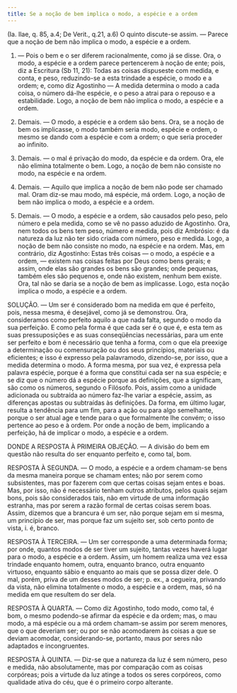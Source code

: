 ```yaml
---
title: Se a noção de bem implica o modo, a espécie e a ordem
---
```


(Ia. Ilae, q. 85, a.4; De Verit., q.21, a.6)
  O quinto discute-se assim. — Parece que a noção de bem não implica o modo, a espécie e a ordem.  

1. — Pois o bem e o ser diferem racionalmente, como já se disse. Ora, o modo, a espécie e a ordem parece pertencerem à noção de ente; pois, diz a Escritura (Sb 11, 21): Todas as coisas dispuseste com medida, e conta, e peso, reduzindo-se a esta trindade a espécie, o modo e a ordem; e, como diz Agostinho — A medida determina o modo a cada coisa, o número dá-lhe espécie, e o peso a atrai para o repouso e a estabilidade. Logo, a noção de bem não implica o modo, a espécie e a ordem.  

2. Demais. — O modo, a espécie e a ordem são bens. Ora, se a noção de bem os implicasse, o modo também seria modo, espécie e ordem, o mesmo se dando com a espécie e com a ordem; o que seria proceder ao infinito.  

3. Demais. — o mal é privação do modo, da espécie e da ordem. Ora, ele não elimina totalmente o bem. Logo, a noção de bem não consiste no modo, na espécie e na ordem.  

4. Demais. — Aquilo que implica a noção de bem não pode ser chamado mal. Oram diz-se mau modo, má espécie, má ordem. Logo, a noção de bem não implica o modo, a espécie e a ordem.  

5. Demais. — O modo, a espécie e a ordem, são causados pelo peso, pelo número e pela medida, como se vê no passo aduzido de Agostinho. Ora, nem todos os bens tem peso, número e medida, pois diz Ambrósio: é da natureza da luz não ter sido criada com número, peso e medida. Logo, a noção de bem não consiste no modo, na espécie e na ordem.  Mas, em contrário, diz Agostinho: Estas três coisas — o modo, a espécie e a ordem, — existem nas coisas feitas por Deus como bens gerais; e assim, onde elas são grandes os bens são grandes; onde pequenas, também eles são pequenos e, onde não existem, nenhum bem existe. Ora, tal não se daria se a noção de bem as implicasse. Logo, esta noção implica o modo, a espécie e a ordem.  

SOLUÇÃO. — Um ser é considerado bom na medida em que é perfeito, pois, nessa mesma, é desejável, como já se demonstrou. Ora, consideramos como perfeito aquilo a que nada falta, segundo o modo da sua perfeição. E como pela forma é que cada ser é o que é, e esta tem as suas pressuposições e as suas conseqüências necessárias, para um ente ser perfeito e bom é necessário que tenha a forma, com o que ela preexige a determinação ou comensuração ou dos seus princípios, materiais ou eficientes; e isso é expresso pela palavramodo, dizendo-se, por isso, que a medida determina o modo. A forma mesma, por sua vez, é expressa pela palavra espécie, porque é a forma que constitui cada ser na sua espécie; e se diz que o número dá a espécie porque as definições, que a significam, são como os números, segundo o Filósofo. Pois, assim como a unidade adicionada ou subtraída ao número faz-lhe variar a espécie, assim, as diferenças apostas ou subtraídas às definições. Da forma, em último lugar, resulta a tendência para um fim, para a ação ou para algo semelhante, porque o ser atual age e tende para o que formalmente lhe convém; o isso pertence ao peso e à ordem. Por onde a noção de bem, implicando a perfeição, há de implicar o modo, a espécie e a ordem. 

DONDE A RESPOSTA À PRIMEIRA OBJEÇÃO. — A divisão do bem em questão não resulta do ser enquanto perfeito e, como tal, bom.  

RESPOSTA À SEGUNDA. — O modo, a espécie e a ordem chamam-se bens da mesma maneira porque se chamam entes; não por serem como subsistentes, mas por fazerem com que certas coisas sejam entes e boas. Mas, por isso, não é necessário tenham outros atributos, pelos quais sejam bons, pois são considerados tais, não em virtude de uma informação estranha, mas por serem a razão formal de certas coisas serem boas. Assim, dizemos que a brancura é um ser, não porque sejam em si mesma, um princípio de ser, mas porque faz um sujeito ser, sob certo ponto de vista, i. é, branco.  

RESPOSTA À TERCEIRA. — Um ser corresponde a uma determinada forma; por onde, quantos modos de ser tiver um sujeito, tantas vezes haverá lugar para o modo, a espécie e a ordem. Assim, um homem realiza uma vez essa trindade enquanto homem, outra, enquanto branco, outra enquanto virtuoso, enquanto sábio e enquanto ao mais que se possa dizer dele. O mal, porém, priva de um desses modos de ser; p. ex., a cegueira, privando da vista, não elimina totalmente o modo, a espécie e a ordem, mas, só na medida em que resultem do ser dela.  

RESPOSTA À QUARTA. — Como diz Agostinho, todo modo, como tal, é bom, o mesmo podendo-se afirmar da espécie e da ordem; mas, o mau modo, a má espécie ou a má ordem chamam-se assim por serem menores, que o que deveriam ser; ou por se não acomodarem às coisas a que se deviam acomodar, considerando-se, portanto, maus por seres não adaptados e incongruentes.  

RESPOSTA À QUINTA. — Diz-se que a natureza da luz é sem número, peso e medida, não absolutamente, mas por comparação com as coisas corpóreas; pois a virtude da luz atinge a todos os seres corpóreos, como qualidade ativa do céu, que é o primeiro corpo alterante.